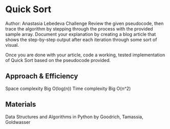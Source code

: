 # Quick Sort
Author: Anastasia Lebedeva
Challenge
Review the given pseudocode, then trace the algorithm by stepping through the process with the provided sample array. Document your explanation by creating a blog article that shows the step-by-step output after each iteration through some sort of visual.

Once you are done with your article, code a working, tested implementation of Quick Sort based on the pseudocode provided.

## Approach & Efficiency
Space complexity Big O(log(n))
Time complexity Big O(n^2)

## Materials
Data Structures and Algorithms in Python by Goodrich, Tamassia, Goldwasser